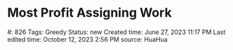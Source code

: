 # Most Profit Assigning Work

#: 826
Tags: Greedy
Status: new
Created time: June 27, 2023 11:17 PM
Last edited time: October 12, 2023 2:56 PM
source: HuaHua